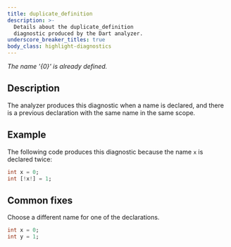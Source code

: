 ```yaml
---
title: duplicate_definition
description: >-
  Details about the duplicate_definition
  diagnostic produced by the Dart analyzer.
underscore_breaker_titles: true
body_class: highlight-diagnostics
---
```


_The name '{0}' is already defined._

## Description

The analyzer produces this diagnostic when a name is declared, and there is
a previous declaration with the same name in the same scope.

## Example

The following code produces this diagnostic because the name `x` is
declared twice:

```dart
int x = 0;
int [!x!] = 1;
```

## Common fixes

Choose a different name for one of the declarations.

```dart
int x = 0;
int y = 1;
```
